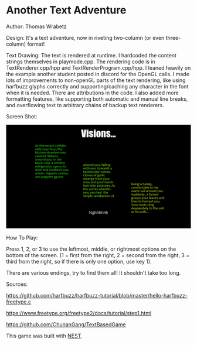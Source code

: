# Another Text Adventure

Author: Thomas Wrabetz

Design: It's a text adventure, now in riveting two-column (or even three-column) format!

Text Drawing: The text is rendered at runtime. I hardcoded the content strings themselves in playmode.cpp.  The rendering code is in TextRenderer.cpp/hpp and TextRenderProgram.cpp/hpp. I leaned heavily on the example another student posted in discord for the OpenGL calls. I made lots of improvements to non-openGL parts of the text rendering, like using harfbuzz glyphs correctly and supporting/caching any character in the font when it is needed. There are attributions in the code. I also added more formatting features, like supporting both automatic and manual line breaks, and overflowing text to arbitrary chains of backup text renderers.

Screen Shot:

![Screen Shot](screenshot.png)

How To Play:

Press 1, 2, or 3 to use the leftmost, middle, or rightmost options on the bottom of the screen. (1 = first from the right, 2 = second from the right, 3 = third from the right, so if there is only one option, use key 1).

There are various endings, try to find them all! It shouldn't take too long.

Sources: 

https://github.com/harfbuzz/harfbuzz-tutorial/blob/master/hello-harfbuzz-freetype.c

https://www.freetype.org/freetype2/docs/tutorial/step1.html

https://github.com/ChunanGang/TextBasedGame

This game was built with [NEST](NEST.md).

